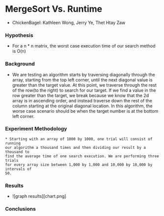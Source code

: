 # MergeSort Vs. Runtime
  * ChickenBagel: Kathleen Wong, Jerry Ye, Thet Htay Zaw

### Hypothesis
  * For a n * n matrix, the worst case execution time of our search method is
    O(n)

### Background
  * We are testing an algorithm starts by traversing diagonally through the array, starting
     from the top left corner, until the next diagonal value is greater than the
     target value. At this point, we traverse through the rest of the row(to the right)
     to search for our target. If we find a value in the row greater than the target,
     we break because we know that the 2d array is in ascending order, and instead
     traverse down the rest of the column starting at the original diagonal location.
     In this algorithm, the worse case scenario should be when the target number is at
     the bottom left corner.

### Experiment Methodology
    * Starting with an array of 1000 by 1000, one trial will consist of running
    our algorithm a thousand times and then dividing our result by a thousand to
    find the average time of one search execution. We are performing three trials
    for every array size between 1,000 by 1,000 and 10,000 by 10,000 by intervals of
    50.

### Results
   * ![graph results][chart.png]


### Conclusions
